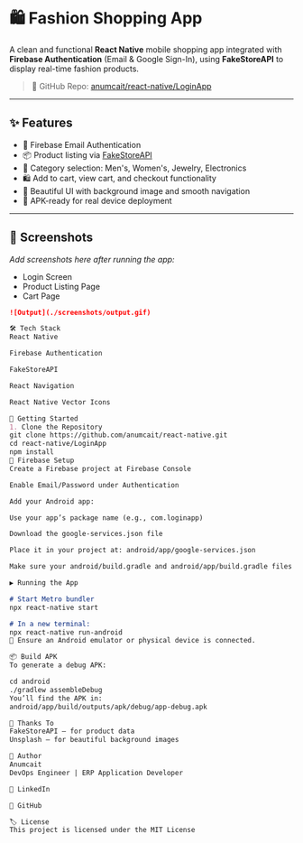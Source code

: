 # 🛍️ Fashion Shopping App

A clean and functional **React Native** mobile shopping app integrated with **Firebase Authentication** (Email & Google Sign-In), using **FakeStoreAPI** to display real-time fashion products.

> 📍 GitHub Repo: [anumcait/react-native/LoginApp](https://github.com/anumcait/react-native/tree/master/LoginApp)

---

## ✨ Features

- 🔐 Firebase Email Authentication
- 📦 Product listing via [FakeStoreAPI](https://fakestoreapi.com/)
- 🧭 Category selection: Men's, Women's, Jewelry, Electronics
- 🛍️ Add to cart, view cart, and checkout functionality
- 🎨 Beautiful UI with background image and smooth navigation
- 📱 APK-ready for real device deployment

---

## 📸 Screenshots

_Add screenshots here after running the app:_

- Login Screen  
- Product Listing Page  
- Cart Page

```markdown
![Output](./screenshots/output.gif)

🛠️ Tech Stack
React Native

Firebase Authentication

FakeStoreAPI

React Navigation

React Native Vector Icons

🚀 Getting Started
1. Clone the Repository
git clone https://github.com/anumcait/react-native.git
cd react-native/LoginApp
npm install
🔑 Firebase Setup
Create a Firebase project at Firebase Console

Enable Email/Password under Authentication

Add your Android app:

Use your app’s package name (e.g., com.loginapp)

Download the google-services.json file

Place it in your project at: android/app/google-services.json

Make sure your android/build.gradle and android/app/build.gradle files are configured for Firebase (most of this is already set up if you followed docs).

▶️ Running the App

# Start Metro bundler
npx react-native start

# In a new terminal:
npx react-native run-android
🔄 Ensure an Android emulator or physical device is connected.

📦 Build APK
To generate a debug APK:

cd android
./gradlew assembleDebug
You’ll find the APK in:
android/app/build/outputs/apk/debug/app-debug.apk

🙌 Thanks To
FakeStoreAPI – for product data
Unsplash – for beautiful background images

👤 Author
Anumcait
DevOps Engineer | ERP Application Developer

🔗 LinkedIn

📂 GitHub

🏷 License
This project is licensed under the MIT License